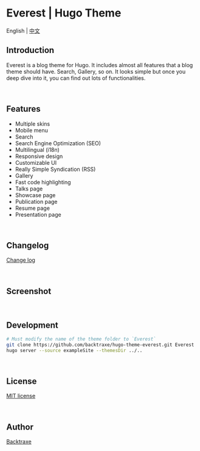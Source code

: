 # Everest | Hugo Theme

English | [中文](https://github.com/backtraxe/hugo-theme-everest/blob/master/README.zh-CN.md)

## Introduction

Everest is a blog theme for Hugo. It includes almost all features that a blog theme should have. Search, Gallery, so on. It looks simple but once you deep dive into it, you can find out lots of functionalities.

<br>

## Features

- Multiple skins
- Mobile menu
- Search
- Search Engine Optimization (SEO)
- Multilingual (i18n)
- Responsive design
- Customizable UI
- Really Simple Syndication (RSS)
- Gallery
- Fast code highlighting
- Talks page
- Showcase page
- Publication page
- Resume page
- Presentation page

<br>

## Changelog

[Change log](https://github.com/backtraxe/hugo-theme-everest/blob/master/CHANGELOG.md)

<br>

## Screenshot

<br>

## Development

```bash
# Must modify the name of the theme folder to `Everest`
git clone https://github.com/backtraxe/hugo-theme-everest.git Everest
hugo server --source exampleSite --themesDir ../..
```

<br>

## License

[MIT license](https://github.com/backtraxe/hugo-theme-everest/blob/master/LICENSE)

<br>

## Author

[Backtraxe](https://github.com/backtraxe)
